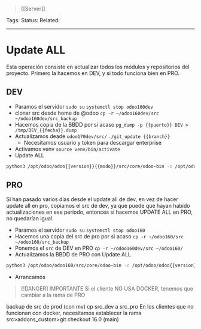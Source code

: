 > [[Server]]

Tags: 
Status: 
Related: 

___

# Update ALL
Esta operación consiste en actualizar todos los módulos y repositorios del proyecto.
Primero la hacemos en DEV, y si todo funciona bien en PRO.

## DEV
 
- Paramos el servidor
	`sudo su`
	`systemctl stop odoo160dev`
- clonar src desde home de @odoo
	`cp -r ~/odoo160dev/src ~/odoo160dev/src_backup`
- Hacemos copia de la BBDD por si acaso
	`pg_dump -p {{puerto}} DEV > /tmp/DEV_{{fecha}}.dump`
- Actualizamos deade `odoo170dev/src/`
  `./git_update {{branch}}`
	- Necesitamos usuario y token para descargar enterprise
- Activamos venv
	`source venv/bin/activate`
- Update ALL
```sh
python3 /opt/odoo/odoo{{version}}{{modo}}/src/core/odoo-bin -c /opt/odoo/odoo{{version}}{{modo}}/conf/odoo{{version}}{{modo}}.conf --stop-after-init --i18n-overwrite '--log level=info' --no-xmlrpc -d {{database_name}} -u all
```


## PRO

Si han pasado varios dias desde el update all de dev, en vez de hacer update all en pro, copiamos el src de dev, ya que puede que hayan habido actualizaciones en ese periodo, entonces si hacemos UPDATE ALL en PRO, no quedarían igual.

- Paramos el servidor
	`sudo su`
	`systemctl stop odoo160`
- Hacemos una copia del src de pro por si acaso
	`cp -r ~/odoo160/src ~/odoo160/src_backup`
- Ponemos el `src` de DEV en PRO
	`cp -r ~/odoo160dev/src ~/odoo160/`
- Actualizamos la BBDD de PRO con Update ALL
```sh
python3 /opt/odoo/odoo160/src/core/odoo-bin -c /opt/odoo/odoo{{version}}{{modo}}/conf/odoo160.conf --stop-after-init --i18n-overwrite '--log level=info' --no-xmlrpc -d PRO -u all
```
- Arrancamos 


> [!DANGER] IMPORTANTE
> Si el cliente NO USA DOCKER, tenemos que cambiar a la rama de PRO


backup de src de prod (con mv)
cp src_dev a src_pro
En los clientes que no funcionan con docker, necesitamos establecer la rama src>addons_custom>git checkout 16.0 (main)